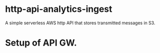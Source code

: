# http-api-analytics-ingest

A simple serverless AWS http API that stores transmitted messages in S3.


# Setup of API GW. 

